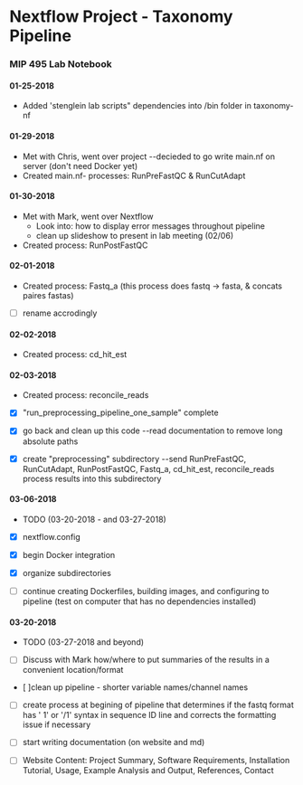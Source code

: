 # Nextflow Project - Taxonomy Pipeline
### MIP 495 Lab Notebook

#### 01-25-2018
  * Added 'stenglein lab scripts" dependencies into /bin folder in taxonomy-nf

#### 01-29-2018
  * Met with Chris, went over project --decieded to go write main.nf on server (don't need Docker yet)
  * Created main.nf- processes: RunPreFastQC & RunCutAdapt
  
#### 01-30-2018
  * Met with Mark, went over Nextflow 
    * Look into: how to display error messages throughout pipeline
    * clean up slideshow to present in lab meeting (02/06)
  * Created process: RunPostFastQC
  
#### 02-01-2018
  * Created process: Fastq_a (this process does fastq -> fasta, & concats paires fastas)
- [ ] rename accrodingly
  
#### 02-02-2018
  * Created process: cd_hit_est
  
#### 02-03-2018
  * Created process: reconcile_reads
- [x] "run_preprocessing_pipeline_one_sample" complete
- [x] go back and clean up this code --read documentation to remove long absolute paths 
- [x] create "preprocessing" subdirectory --send RunPreFastQC, RunCutAdapt, RunPostFastQC, Fastq_a, cd_hit_est, reconcile_reads process results into this subdirectory

  
#### 03-06-2018 

* TODO (03-20-2018 - and 03-27-2018)

- [x] nextflow.config
- [x] begin Docker integration
- [x] organize subdirectories
- [ ] continue creating Dockerfiles, building images, and configuring to pipeline (test on computer that has no dependencies installed)


#### 03-20-2018 
* TODO (03-27-2018 and beyond)
- [ ] Discuss with Mark how/where to put summaries of the results in a convenient location/format
- [ ]clean up pipeline - shorter variable names/channel names
- [ ] create process at begining of pipeline that determines if the fastq format has ' 1' or '/1' syntax in sequence ID line    and corrects the formatting issue if necessary
- [ ] start writing documentation (on website and md)
- [ ] Website Content: Project Summary, Software Requirements, Installation Tutorial, Usage, Example Analysis and Output, References, Contact


  
